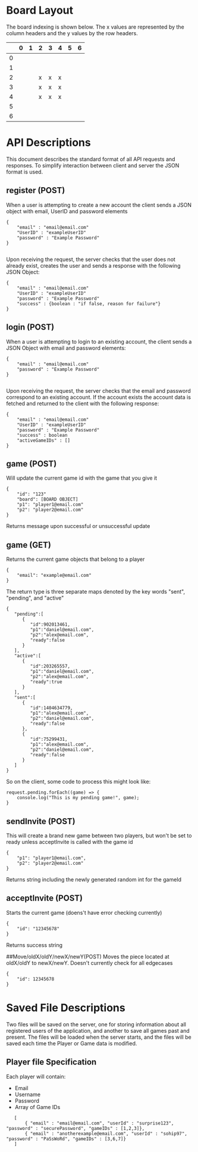 # Board Layout

The board indexing is shown below. The x values are represented by the column headers and the y values by the row headers. 

| |   0  |  1  |  2  |  3  |  4  |  5  |  6  |
|-|------|-----|-----|-----|-----|-----|-----|
|0|      |     |     |     |     |     |     | 
|1|      |     |     |     |     |     |     |
|2|      |     | x   | x   |  x  |     |     |
|3|      |     |  x  | x   |  x  |     |     |
|4|      |     |  x  | x   | x   |     |     |
|5|      |     |     |     |     |     |     |
|6|      |     |     |     |     |     |     |


# API Descriptions
This document describes the standard format of all API requests and responses. 
To simplify interaction between client and server the JSON format is used. 
## register (POST)
When a user is attempting to create a new account the client sends a JSON object with email, UserID and password elements
```
{
    "email" : "email@email.com"
    "UserID" : "exampleUserID"
    "password" : "Example Password"
}
 
```

Upon receiving the request, the server checks that the user does not already exist, creates 
the user and sends a response with the following JSON Object:

```
{
    "email" : "email@email.com"
    "UserID" : "exampleUserID"
    "password" : "Example Password"
    "success" : {boolean : "if false, reason for failure"} 
}
```

## login (POST)
 When a user is attempting to login to an existing account, the client sends a JSON Object with email and password elements:
 ```
 {
     "email" : "email@email.com"
     "password" : "Example Password"
 }
  
 ```

Upon receiving the request, the server checks that the email and password correspond to an existing account. If the 
account exists the account data is fetched and returned to the client with the following response:

 ```
 {
     "email" : "email@email.com"
     "UserID" : "exampleUserID"
     "password" : "Example Password"
     "success" : boolean 
     "activeGameIDs" : []
 }
 ```
## game (POST)
Will update the current game id with the game that you give it
```
{
    "id": "123"
    "board": [BOARD OBJECT]
    "p1": "player1@email.com"
    "p2": "player2@email.com"
}
```
Returns message upon successful or unsuccessful update

## game (GET)
Returns the current game objects that belong to a player
```
{
    "email": "example@email.com"
}
```
The return type is three separate maps denoted by the key words "sent", "pending", and "active"

```
{
   "pending":[
      {
         "id":902013461,
         "p1":"daniel@email.com",
         "p2":"alex@email.com",
         "ready":false
      }
   ],
   "active":[
      {
         "id":203265557,
         "p1":"daniel@email.com",
         "p2":"alex@email.com",
         "ready":true
      }
   ],
   "sent":[
      {
         "id":1404634779,
         "p1":"alex@email.com",
         "p2":"daniel@email.com",
         "ready":false
      },
      {
         "id":75299431,
         "p1":"alex@email.com",
         "p2":"daniel@email.com",
         "ready":false
      }
   ]
}
```

So on the client, some code to process this might look like:
```
request.pending.forEach((game) => {
    console.log("This is my pending game!", game);
}
```

## sendInvite (POST)
This will create a brand new game between two players, but won't be set to ready unless acceptInvite is called with the game id
```
{
    "p1": "player1@email.com",
    "p2": "player2@email.com"
}
```

Returns string including the newly generated random int for the gameId
## acceptInvite (POST)
Starts the current game (doens't have error checking currently)
```
{
    "id": "12345678"
}
```
Returns success string

##Move/oldX/oldY/newX/newY(POST)
Moves the piece located at oldX/oldY to newX/newY. Doesn't currently check for all edgecases
```
{
    "id": 12345678
}
```

# Saved File Descriptions
Two files will be saved on the server, one for storing information about all registered users of the application, and another to save all games past and present.
The files will be loaded when the server starts, and the files will be saved each time the Player or Game data is modified. 

## Player file Specification
Each player will contain:
- Email
- Username
- Password
- Array of Game IDs
```
   [
       { "email" : "email@email.com", "userId" : "surprise123", "password" : "securePassword", "gameIDs" : [1,2,3]},
       { "email" : "anotherexample@email.com", "userId" : "sohip97", "password" : "PaSsWoRd", "gameIDs" : [3,6,7]}
   ]
```

